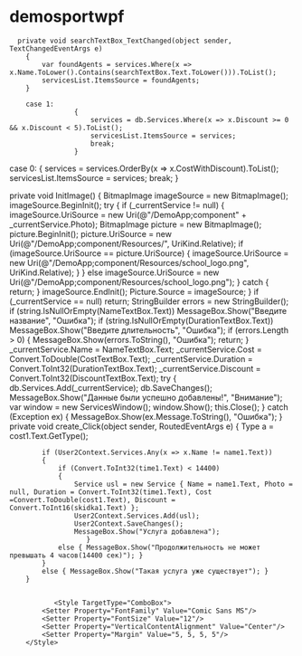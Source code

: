# demosportwpf
      private void searchTextBox_TextChanged(object sender, TextChangedEventArgs e)
        {
            var foundAgents = services.Where(x => x.Name.ToLower().Contains(searchTextBox.Text.ToLower())).ToList();
            servicesList.ItemsSource = foundAgents;
        }
        
        case 1:
                    {
                        services = db.Services.Where(x => x.Discount >= 0 && x.Discount < 5).ToList();
                        servicesList.ItemsSource = services;
                        break;
                    }
                    
case 0:
                    {
                        services = services.OrderBy(x => x.CostWithDiscount).ToList();
                        servicesList.ItemsSource = services;
                        break;
                    }
                    
                    
private void InitImage()
        {
            BitmapImage imageSource = new BitmapImage();
            imageSource.BeginInit();
            try
            {
                if (_currentService != null)
                {
                    imageSource.UriSource = new Uri(@"/DemoApp;component" + _currentService.Photo);
                    BitmapImage picture = new BitmapImage();
                    picture.BeginInit();
                    picture.UriSource = new Uri(@"/DemoApp;component/Resources/", UriKind.Relative);
                    if (imageSource.UriSource == picture.UriSource)
                    {
                        imageSource.UriSource = new Uri(@"/DemoApp;component/Resources/school_logo.png", UriKind.Relative);
                    }
                }
                else
                    imageSource.UriSource = new Uri(@"/DemoApp;component/Resources/school_logo.png");
            }
            catch
            {
                return;
            }
            imageSource.EndInit();
            Picture.Source = imageSource;
        }
if (_currentService == null)
                return;
            StringBuilder errors = new StringBuilder();
            if (string.IsNullOrEmpty(NameTextBox.Text))
                MessageBox.Show("Введите название", "Ошибка");
            if (string.IsNullOrEmpty(DurationTextBox.Text))
                MessageBox.Show("Введите длительность", "Ошибка");
            if (errors.Length > 0)
            {
                MessageBox.Show(errors.ToString(), "Ошибка");
                return;
            }
            _currentService.Name = NameTextBox.Text;
            _currentService.Cost = Convert.ToDouble(CostTextBox.Text);
            _currentService.Duration = Convert.ToInt32(DurationTextBox.Text);
            _currentService.Discount = Convert.ToInt32(DiscountTextBox.Text);
            try
            {
                db.Services.Add(_currentService);
                db.SaveChanges();
                MessageBox.Show("Данные были успешно добавлены!", "Внимание");
                var window = new ServicesWindow();
                window.Show();
                this.Close();
            }
            catch (Exception ex)
            {
                MessageBox.Show(ex.Message.ToString(), "Ошибка");
            }
 private void create_Click(object sender, RoutedEventArgs e)
        {
            Type a = cost1.Text.GetType();

            if (User2Context.Services.Any(x => x.Name != name1.Text))
            {
                if (Convert.ToInt32(time1.Text) < 14400)
                {
                    Service usl = new Service { Name = name1.Text, Photo = null, Duration = Convert.ToInt32(time1.Text), Cost =Convert.ToDouble(cost1.Text), Discount = Convert.ToInt16(skidka1.Text) };
                    User2Context.Services.Add(usl);
                    User2Context.SaveChanges();
                    MessageBox.Show("Услуга добавлена");
                       }
                else { MessageBox.Show("Продолжительность не может превышать 4 часов(14400 сек)"); }
            }
            else { MessageBox.Show("Такая услуга уже существует"); }
        }
        
        
               <Style TargetType="ComboBox">
            <Setter Property="FontFamily" Value="Comic Sans MS"/>
            <Setter Property="FontSize" Value="12"/>
            <Setter Property="VerticalContentAlignment" Value="Center"/>
            <Setter Property="Margin" Value="5, 5, 5, 5"/>
        </Style>
